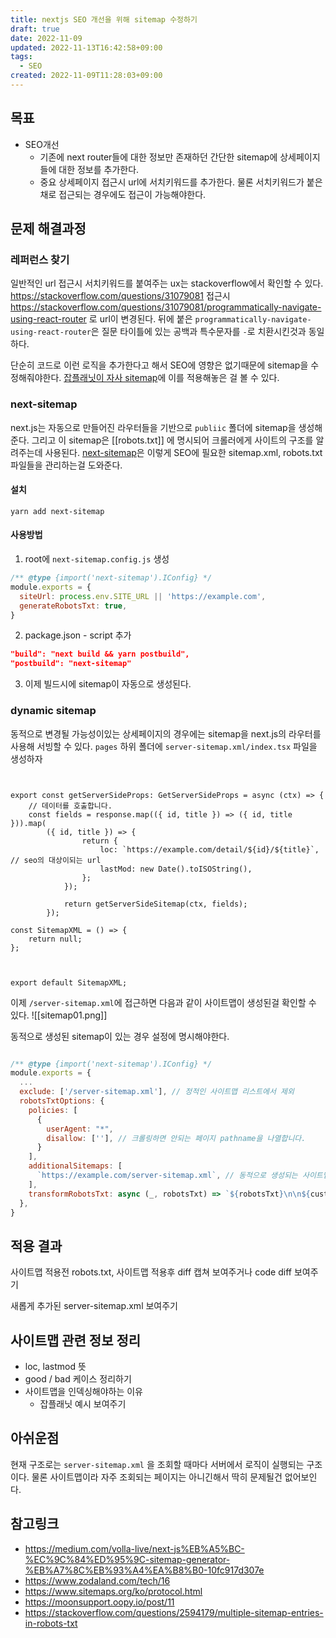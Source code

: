 ```yaml
---
title: nextjs SEO 개선을 위해 sitemap 수정하기
draft: true
date: 2022-11-09
updated: 2022-11-13T16:42:58+09:00
tags:
  - SEO
created: 2022-11-09T11:28:03+09:00
---
```


## 목표
- SEO개선
	- 기존에 next router들에 대한 정보만 존재하던 간단한 sitemap에 상세페이지들에 대한 정보를 추가한다.
	- 중요 상세페이지 접근시 url에 서치키워드를 추가한다. 물론 서치키워드가 붙은 채로 접근되는 경우에도 접근이 가능해야한다.

## 문제 해결과정

### 레퍼런스 찾기
일반적인 url 접근시 서치키워드를 붙여주는 ux는 stackoverflow에서 확인할 수 있다.
https://stackoverflow.com/questions/31079081 접근시 https://stackoverflow.com/questions/31079081/programmatically-navigate-using-react-router 로 url이 변경된다.
뒤에 붙은 `programmatically-navigate-using-react-router`은 질문 타이틀에 있는 공백과 특수문자를 `-`로 치환시킨것과 동일하다.

단순히 코드로 이런 로직을 추가한다고 해서 SEO에 영향은 없기때문에 sitemap을 수정해줘야한다.
[잡플래닛이 자사 sitemap](https://www.jobplanet.co.kr/sitemaps/job-postings-sitemap-0.xml)에 이를 적용해놓은 걸 볼 수 있다.

### next-sitemap
next.js는 자동으로 만들어진 라우터들을 기반으로 `publiic` 폴더에 sitemap을 생성해준다. 그리고 이 sitemap은  [[robots.txt]] 에 명시되어 크롤러에게 사이트의 구조를 알려주는데 사용된다.
[next-sitemap](https://github.com/iamvishnusankar/next-sitemap)은 이렇게 SEO에 필요한 sitemap.xml, robots.txt 파일들을 관리하는걸 도와준다.

#### 설치
```
yarn add next-sitemap
```

#### 사용방법

1. root에 `next-sitemap.config.js` 생성
```javascript
/** @type {import('next-sitemap').IConfig} */
module.exports = {
  siteUrl: process.env.SITE_URL || 'https://example.com',
  generateRobotsTxt: true,
}
```
2. package.json - script 추가
```json
"build": "next build && yarn postbuild",
"postbuild": "next-sitemap"
```
3. 이제 빌드시에 sitemap이 자동으로 생성된다.

### dynamic sitemap
동적으로 변경될 가능성이있는 상세페이지의 경우에는 sitemap을 next.js의 라우터를 사용해 서빙할 수 있다.
`pages` 하위 폴더에 `server-sitemap.xml/index.tsx` 파일을 생성하자
```tsx


export const getServerSideProps: GetServerSideProps = async (ctx) => {
	// 데이터를 호출합니다.
	const fields = response.map(({ id, title }) => ({ id, title })).map(
		({ id, title }) => {
				return {
					loc: `https://example.com/detail/${id}/${title}`, // seo의 대상이되는 url
					lastMod: new Date().toISOString(),
				};
			});

			return getServerSideSitemap(ctx, fields);
		});

const SitemapXML = () => {
	return null;
};



export default SitemapXML;
```

이제 `/server-sitemap.xml`에 접근하면 다음과 같이 사이트맵이 생성된걸 확인할 수 있다.
![[sitemap01.png]]

동적으로 생성된 sitemap이 있는 경우 설정에 명시해야한다.
```javascript

/** @type {import('next-sitemap').IConfig} */
module.exports = {
  ...
  exclude: ['/server-sitemap.xml'], // 정적인 사이트맵 리스트에서 제외
  robotsTxtOptions: {
    policies: [
      {
        userAgent: "*",
        disallow: [''], // 크롤링하면 안되는 페이지 pathname을 나열합니다.
      }
    ],
    additionalSitemaps: [
      `https://example.com/server-sitemap.xml`, // 동적으로 생성되는 사이트맵 포함
    ],
    transformRobotsTxt: async (_, robotsTxt) => `${robotsTxt}\n\n${customOptions}`, // robots.txt를 커스터마이징할 때 사용함
  },
}

```

## 적용 결과
사이트맵 적용전 robots.txt, 사이트맵 적용후
diff 캡쳐 보여주거나 code diff 보여주기

새롭게 추가된 server-sitemap.xml 보여주기


## 사이트맵 관련  정보 정리
- loc, lastmod 뜻
- good / bad 케이스 정리하기
- 사이트맵을 인덱싱해야하는 이유
	- 잡플래닛 예시 보여주기


## 아쉬운점
현재 구조로는 `server-sitemap.xml` 을 조회할 때마다 서버에서 로직이 실행되는 구조이다. 물론 사이트맵이라 자주 조회되는 페이지는 아니긴해서 딱히 문제될건 없어보인다.


## 참고링크
- https://medium.com/volla-live/next-js%EB%A5%BC-%EC%9C%84%ED%95%9C-sitemap-generator-%EB%A7%8C%EB%93%A4%EA%B8%B0-10fc917d307e
- https://www.zodaland.com/tech/16
- https://www.sitemaps.org/ko/protocol.html
- https://moonsupport.oopy.io/post/11
- https://stackoverflow.com/questions/2594179/multiple-sitemap-entries-in-robots-txt
